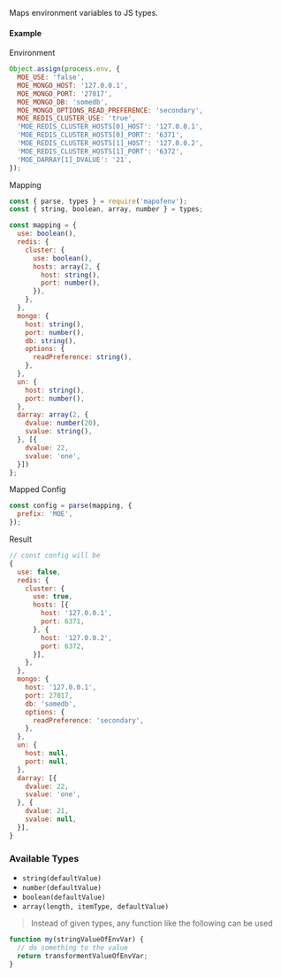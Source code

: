 Maps environment variables to JS types.

#### Example

Environment
```js
Object.assign(process.env, {
  MOE_USE: 'false',
  MOE_MONGO_HOST: '127.0.0.1',
  MOE_MONGO_PORT: '27017',
  MOE_MONGO_DB: 'somedb',
  MOE_MONGO_OPTIONS_READ_PREFERENCE: 'secondary',
  MOE_REDIS_CLUSTER_USE: 'true',
  'MOE_REDIS_CLUSTER_HOSTS[0]_HOST': '127.0.0.1',
  'MOE_REDIS_CLUSTER_HOSTS[0]_PORT': '6371',
  'MOE_REDIS_CLUSTER_HOSTS[1]_HOST': '127.0.0.2',
  'MOE_REDIS_CLUSTER_HOSTS[1]_PORT': '6372',
  'MOE_DARRAY[1]_DVALUE': '21',
});
```

Mapping
```js
const { parse, types } = require('mapofenv');
const { string, boolean, array, number } = types;

const mapping = {
  use: boolean(),
  redis: {
    cluster: {
      use: boolean(),
      hosts: array(2, {
        host: string(),
        port: number(),
      }),
    },
  },
  mongo: {
    host: string(),
    port: number(),
    db: string(),
    options: {
      readPreference: string(),
    },
  },
  un: {
    host: string(),
    port: number(),
  },
  darray: array(2, {
    dvalue: number(20),
    svalue: string(),
  }, [{
    dvalue: 22,
    svalue: 'one',
  }])
};
```

Mapped Config
```js
const config = parse(mapping, {
  prefix: 'MOE',
});
```

Result
```js
// const config will be
{
  use: false,
  redis: {
    cluster: {
      use: true,
      hosts: [{
        host: '127.0.0.1',
        port: 6371,
      }, {
        host: '127.0.0.2',
        port: 6372,
      }],
    },
  },
  mongo: {
    host: '127.0.0.1',
    port: 27017,
    db: 'somedb',
    options: {
      readPreference: 'secondary',
    },
  },
  un: {
    host: null,
    port: null,
  },
  darray: [{
    dvalue: 22,
    svalue: 'one',
  }, {
    dvalue: 21,
    svalue: null,
  }],
}
```

### Available Types
- `string(defaultValue)`
- `number(defaultValue)`
- `boolean(defaultValue)`
- `array(length, itemType, defaultValue)`

> Instead of given types, any function like the following can be used

```js
function my(stringValueOfEnvVar) {
  // do something to the value
  return transformentValueOfEnvVar;
}
```